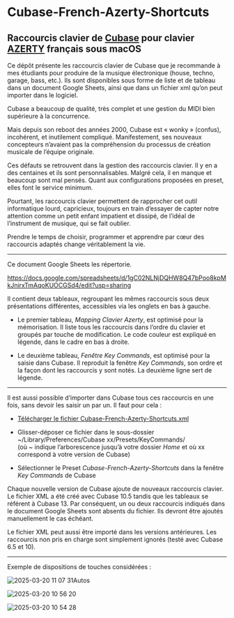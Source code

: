 # Cubase-French-Azerty-Shortcuts
## Raccourcis clavier de [Cubase](https://fr.wikipedia.org/wiki/Cubase) pour clavier [AZERTY](https://fr.wikipedia.org/wiki/AZERTY) français sous macOS

Ce dépôt présente les raccourcis clavier de Cubase que je recommande à mes étudiants pour produire de la musique électronique (house, techno, garage, bass, etc.). Ils sont disponibles sous forme de liste et de tableau dans un document Google Sheets, ainsi que dans un fichier xml qu’on peut importer dans le logiciel.

Cubase a beaucoup de qualité, très complet et une gestion du MIDI bien supérieure à la concurrence. 

Mais depuis son reboot des années 2000, Cubase est « wonky » (confus), incohérent, et inutilement compliqué. Manifestement, ses nouveaux concepteurs n’avaient pas la compréhension du processus de création musicale de l’équipe originale. 

Ces défauts se retrouvent dans la gestion des raccourcis clavier. Il y en a des centaines et ils sont personnalisables. Malgré cela, il en manque et beaucoup sont mal pensés. Quant aux configurations proposées en preset, elles font le service minimum.

Pourtant, les raccourcis clavier permettent de rapprocher cet outil informatique lourd, capricieux, toujours en train d’essayer de capter notre attention comme un petit enfant impatient et dissipé, de l’idéal de l’instrument de musique, qui se fait oublier.

Prendre le temps de choisir, programmer et apprendre par cœur des raccourcis adaptés change véritablement la vie.

---

Ce document Google Sheets les répertorie.

https://docs.google.com/spreadsheets/d/1gC02NLNjDQHW8Q47bPoo8kpMkJnirxTmAqoKUOCGSd4/edit?usp=sharing

Il contient deux tableaux, regroupant les mêmes raccourcis sous deux présentations différentes, accessibles via les onglets en bas à gauche. 

- Le premier tableau, _Mapping Clavier Azerty_, est optimisé pour la mémorisation. Il liste tous les raccourcis dans l’ordre du clavier et groupés par touche de modification. Le code couleur est expliqué en légende, dans le cadre en bas à droite.

- Le deuxième tableau, _Fenêtre Key Commands_, est optimisé pour la saisie dans Cubase. Il reproduit la fenêtre _Key Commands_, son ordre et la façon dont les raccourcis y sont notés. La deuxième ligne sert de légende.

---

Il est aussi possible d’importer dans Cubase tous ces raccourcis en une fois, sans devoir les saisir un par un. Il faut pour cela :

- [Télécharger le fichier Cubase-French-Azerty-Shortcuts.xml](https://github.com/TheMicronauts/Cubase-French-Azerty-Shortcuts/releases/download/v1.0.0/Cubase-French-Azerty-Shortcuts.xml)

- Glisser-déposer ce fichier dans le sous-dossier  ~/Library/Preferences/Cubase xx/Presets/KeyCommands/                
  (où ~ indique l’arborescence jusqu’à votre dossier _Home_ et où xx correspond à votre version de Cubase)

- Sélectionner le Preset _Cubase-French-Azerty-Shortcuts_ dans la fenêtre _Key Commands_ de Cubase

Chaque nouvelle version de Cubase ajoute de nouveaux raccourcis clavier. Le fichier XML a été créé avec Cubase 10.5 tandis que les tableaux se référent à Cubase 13. Par conséquent, un ou deux raccourcis indiqués dans le document Google Sheets sont absents du fichier. Ils devront être ajoutés manuellement le cas échéant.

Le fichier XML peut aussi être importé dans les versions antérieures. Les raccourcis non pris en charge sont simplement ignorés (testé avec Cubase 6.5 et 10).

---

Exemple de dispositions de touches considérées :

![2025-03-20 11 07 31Autos](https://github.com/user-attachments/assets/1dee9a29-8ed2-4112-9f4e-ba61e4adce83)

![2025-03-20 10 56 20](https://github.com/user-attachments/assets/6061b62f-f09e-4df9-8978-c6eb22e843cf)

![2025-03-20 10 54 28](https://github.com/user-attachments/assets/43bf3ab7-0cbd-492a-819e-b44edfb27c13)

